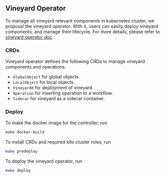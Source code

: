 Vineyard Operator
-----------------

To manage all vineyard relevant components in kubernetes cluster, we proposal the vineyard 
operator. With it, users can easily deploy vineyard components, and manage their lifecycle. 
For more details, please refer to [vineyard operator doc](https://v6d.io/notes/vineyard-operator.html).

### CRDs

Vineyard operator defines the following CRDs to manage vineyard components and operations.

- `GlobalObject` for global objects.
- `LocalObject` for local objects.
- `Vineyardd` for deployment of vineyard.
- `Operation` for inserting operation to a workflow.
- `Sidecar` for vineyard as a sidecar container.

### Deploy

To make the docker image for the controller, run

```bash
make docker-build
```

To install CRDs and required k8s cluster roles, run

```bash
make predeploy
```

To deploy the vineyard operator, run

```bash
make deploy
```
